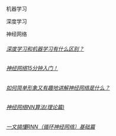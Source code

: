 机器学习

深度学习

神经网络

###### [深度学习和机器学习有什么区别？](https://www.zhihu.com/question/41268372)

###### [神经网络15分钟入门！](https://zhuanlan.zhihu.com/p/65472471)

###### [如何简单形象又有趣地讲解神经网络是什么？](https://www.zhihu.com/question/22553761)

###### [神经网络NN算法(理论篇)](https://zhuanlan.zhihu.com/p/32022959)

###### [一文搞懂RNN（循环神经网络）基础篇](https://zhuanlan.zhihu.com/p/30844905)

